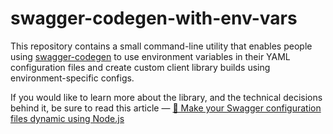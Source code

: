 # swagger-codegen-with-env-vars

This repository contains a small command-line utility that enables people using [swagger-codegen]() to use environment variables in their YAML configuration files and create custom client library builds using environment-specific configs.

If you would like to learn more about the library, and the technical decisions behind it, be sure to read this article — [🔧 Make your Swagger configuration files dynamic using Node.js](https://oprea.rocks/blog/use-env-vars-swagger-codegen)
